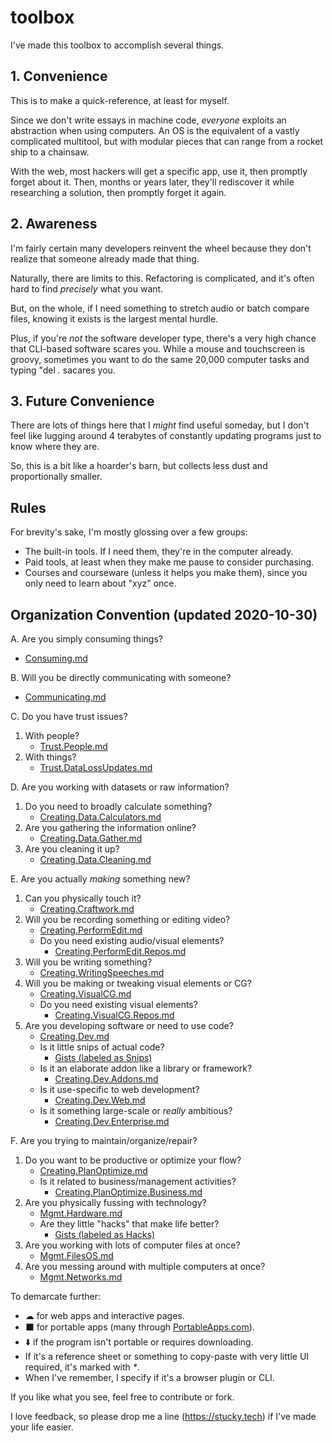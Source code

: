 # toolbox

I've made this toolbox to accomplish several things. 

## 1. Convenience

This is to make a quick-reference, at least for myself.

Since we don't write essays in machine code, _everyone_ exploits an abstraction when using computers. An OS is the equivalent of a vastly complicated multitool, but with modular pieces that can range from a rocket ship to a chainsaw.

With the web, most hackers will get a specific app, use it, then promptly forget about it. Then, months or years later, they'll rediscover it while researching a solution, then promptly forget it again.

## 2. Awareness

I'm fairly certain many developers reinvent the wheel because they don't realize that someone already made that thing.

Naturally, there are limits to this. Refactoring is complicated, and it's often hard to find *precisely* what you want.

But, on the whole, if I need something to stretch audio or batch compare files, knowing it exists is the largest mental hurdle.

Plus, if you're _not_ the software developer type, there's a very high chance that CLI-based software scares you. While a mouse and touchscreen is groovy, sometimes you want to do the same 20,000 computer tasks and typing "del _*.*_ sacares you.

## 3. Future Convenience

There are lots of things here that I _might_ find useful someday, but I don't feel like lugging around 4 terabytes of constantly updating programs just to know where they are.

So, this is a bit like a hoarder's barn, but collects less dust and proportionally smaller.

## Rules

For brevity's sake, I'm mostly glossing over a few groups:
* The built-in tools. If I need them, they're in the computer already.
* Paid tools, at least when they make me pause to consider purchasing.
* Courses and courseware (unless it helps you make them), since you only need to learn about "xyz" once.

## Organization Convention (updated 2020-10-30)

A. Are you simply consuming things?
   * [Consuming.md](https://github.com/PhilosAccounting/toolbox/blob/master/consuming.md)
   
B. Will you be directly communicating with someone?
   * [Communicating.md](https://github.com/PhilosAccounting/toolbox/blob/master/Communicating.md)

C. Do you have trust issues?
   1. With people?
      * [Trust.People.md](https://github.com/PhilosAccounting/toolbox/blob/master/Trust.People.md)
   2. With things?
      * [Trust.DataLossUpdates.md](https://github.com/PhilosAccounting/toolbox/blob/master/Trust.DataLossUpdates.md)
 
D. Are you working with datasets or raw information?
1. Do you need to broadly calculate something?
   * [Creating.Data.Calculators.md](https://github.com/PhilosAccounting/toolbox/blob/master/Creating.Data.Calculators.md)
2. Are you gathering the information online?
   * [Creating.Data.Gather.md](https://github.com/PhilosAccounting/toolbox/blob/master/Creating.Data.Gather.md)
 3. Are you cleaning it up?
       * [Creating.Data.Cleaning.md](https://github.com/PhilosAccounting/toolbox/blob/master/Creating.Data.Cleaning.md)

E. Are you actually *making* something new?
 1. Can you physically touch it?
     * [Creating.Craftwork.md](https://github.com/PhilosAccounting/toolbox/blob/master/Creating.Craftwork.md)
  2. Will you be recording something or editing video?
      * [Creating.PerformEdit.md](https://github.com/PhilosAccounting/toolbox/blob/master/Creating.PerformEdit.md)
      * Do you need existing audio/visual elements?
        * [Creating.PerformEdit.Repos.md](https://github.com/PhilosAccounting/toolbox/blob/master/Creating.PerformEdit.Repos.md)
   3. Will you be writing something?
      * [Creating.WritingSpeeches.md](https://github.com/PhilosAccounting/toolbox/blob/master/Creating.WritingSpeeches.md)
   4. Will you be making or tweaking visual elements or CG?
      * [Creating.VisualCG.md](https://github.com/PhilosAccounting/toolbox/blob/master/Creating.VisualCG.md)
      * Do you need existing visual elements?
        * [Creating.VisualCG.Repos.md](https://github.com/PhilosAccounting/toolbox/blob/master/Creating.VisualCG.Repos.md)
   5. Are you developing software or need to use code?
      * [Creating.Dev.md](https://github.com/PhilosAccounting/toolbox/blob/master/Creating.Dev.md)
      * Is it little snips of actual code?
        * [Gists (labeled as Snips)](https://gist.github.com/PhilosAccounting)
      * Is it an elaborate addon like a library or framework?
        * [Creating.Dev.Addons.md](https://github.com/PhilosAccounting/toolbox/blob/master/Creating.Dev.Addons.md)
      * Is it use-specific to web development?
        * [Creating.Dev.Web.md](https://github.com/PhilosAccounting/toolbox/blob/master/Creating.Dev.Web.md)
      * Is it something large-scale or *really* ambitious?
        * [Creating.Dev.Enterprise.md](https://github.com/PhilosAccounting/toolbox/blob/master/Creating.Dev.Enterprise.md)

F. Are you trying to maintain/organize/repair?
 1. Do you want to be productive or optimize your flow?
     * [Creating.PlanOptimize.md](https://github.com/PhilosAccounting/toolbox/blob/master/Creating.PlanOptimize.md)
     * Is it related to business/management activities?
       * [Creating.PlanOptimize.Business.md](https://github.com/PhilosAccounting/toolbox/blob/master/Creating.PlanOptimize.Business.md)
 2. Are you physically fussing with technology?
    * [Mgmt.Hardware.md](https://github.com/PhilosAccounting/toolbox/blob/master/Mgmt.Hardware.md) 
    * Are they little "hacks" that make life better?
      * [Gists (labeled as Hacks)](https://gist.github.com/PhilosAccounting)
3. Are you working with lots of computer files at once?
     * [Mgmt.FilesOS.md](https://github.com/PhilosAccounting/toolbox/blob/master/Mgmt.FilesOS.md)
4. Are you messing around with multiple computers at once?
   * [Mgmt.Networks.md](https://github.com/PhilosAccounting/toolbox/blob/master/Mgmt.Networks.md)

To demarcate further:
* ☁ for web apps and interactive pages.
* ⬛ for portable apps (many through [PortableApps.com](https://portableapps.com/)).
* ⬇️ if the program isn't portable or requires downloading.
* If it's a reference sheet or something to copy-paste with very little UI required, it's marked with _*_.
* When I've remember, I specify if it's a browser plugin or CLI.

If you like what you see, feel free to contribute or fork.

I love feedback, so please drop me a line (https://stucky.tech) if I've made your life easier.